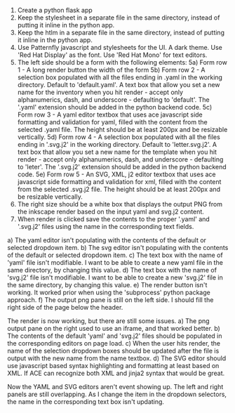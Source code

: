 
1) Create a python flask app
2) Keep the stylesheet in a separate file in the same directory, instead of putting it inline in the python app.
3) Keep the htlm in a separate file in the same directory, instead of putting it inline in the python app.
4) Use Patternfly javascript and stylesheets for the UI. A dark theme. Use 'Red Hat Display' as the font. Use 'Red Hat Mono' for text editors.
5) The left side should be a form with the following elements:
5a) Form row 1 - A long render button the width of the form
5b) Form row 2 - A selection box populated with all the files ending in .yaml in the working directory. Default to 'default.yaml'. A text box that allow you set a new name for the inventory when you hit render - accept only alphanumerics, dash, and underscore - defaulting to 'default'. The '.yaml' extension should be added in the python backend code. 
5c) Form row 3 - A yaml editor textbox that uses ace javascript side formatting and validation for yaml, filled with the content from the selected .yaml file. The height should be at least 200px and be resizable vertically. 
5d) Form row 4 - A selection box populated with all the files ending in '.svg.j2' in the working directory. Default to 'letter.svg.j2'. A text box that allow you set a new name for the template when you hit render - accept only alphanumerics, dash, and underscore - defaulting to 'leter'. The '.svg.j2' extension should be added in the python backend code. 
5e) Form row 5 - An SVG, XML, j2 editor textbox that uses ace javascript side formatting and validation for xml, filled with the content from the selected .svg.j2 file. The height should be at least 200px and be resizable vertically. 
6) The right size should be a white box that displays the output PNG from the inkscape render based on the input yaml and svg.j2 content. 
7) When render is clicked save the contents to the proper '.yaml' and '.svg.j2' files using the name in the corresponding text fields. 

a) The yaml editor isn't populating with the contents of the default or selected dropdown item. 
b) The svg editor isn't populating with the contents of the default or selected dropdown item.
c) The text box with the name of 'yaml' file isn't modifiable. I want to be able to create a new yaml file in the same directory, by changing this value. 
d) The text box with the name of 'svg.j2' file isn't modifiable. I want to be able to create a new 'svg.j2' file in the same directory, by changing this value. 
e) The render button isn't working. It worked prior when using the 'subprocess' python package approach.
f) The output png pane is still on the left side. I should fill the right side of the page below the header. 

The render is now working, but there are still some issues.
a) The png output pane on the right used to use an iframe, and that worked better. 
b) The contents of the default 'yaml' and 'svg.j2' files should be populated in the corresponding editors on page load. 
c) When the user hits render, the name of the selection dropdown boxes should be updated after the file is output with the new name from the name textbox. 
d) The SVG editor should use javascript based syntax highlighting and formatting at least based on XML.  If ACE can recognize both XML and jinja2 syntax that would be great. 

Now the YAML and SVG editors aren't event showing up. The left and right panels are still overlapping. As I change the item in the dropdown selectors, the name in the corresponding text box isn't updating. 
